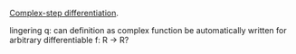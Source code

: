 [Complex-step differentiation](mdolab.engin.umich.edu/sites/default/files/Martins2003CSD.pdf
).

lingering q: can definition as complex function be automatically written for
arbitrary differentiable f: R -> R?
